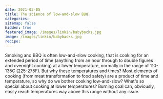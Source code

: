 ```yaml
---
date: 2021-02-05
title: The science of low-and-slow BBQ
categories:
sitemap: false
hidden: true
featured_image: /images/linkin/babybacks.jpg
image: /images/linkin/babybacks.jpg
recipe:
---
```


Smoking and BBQ is often low-and-slow cooking, that is cooking for an extended period of time (anything from an hour through to double figures and overnight cooking) at a lower temperature, normally in the range of 110-135C (225-275F). But why these temperatures and times? Most elements of cooking (from meat transformation to food safety) are a product of time and temperature, so why do we bother cooking low-and-slow? What's so special about cooking at lower temperatures? Burning coal can, obviously, easily reach temperatures way above this range without any issue.

<br>
